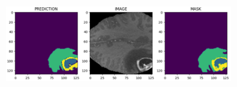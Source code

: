 ![Prediction Vs Original Mask using the 2d UNet Architecture](architecture_2d/some_predictions/test3.png)

